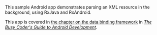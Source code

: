 This sample Android app demonstrates
parsing an XML resource in the background, using RxJava and RxAndroid.

This app is covered in 
[the chapter on the data binding framework](https://commonsware.com/Android/previews/the-data-binding-framework)
in [*The Busy Coder's Guide to Android Development*](https://commonsware.com/Android/).

